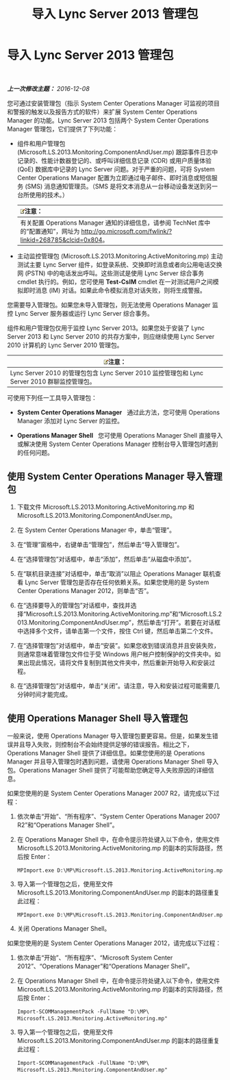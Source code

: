 ﻿---
title: 导入 Lync Server 2013 管理包
TOCTitle: 导入 Lync Server 2013 管理包
ms:assetid: 846287e1-660f-453f-bdba-b2137b5f0ea1
ms:mtpsurl: https://technet.microsoft.com/zh-cn/library/JJ205052(v=OCS.15)
ms:contentKeyID: 49313480
ms.date: 12/10/2016
mtps_version: v=OCS.15
ms.translationtype: HT
---

# 导入 Lync Server 2013 管理包

 

_**上一次修改主题：** 2016-12-08_

您可通过安装管理包（指示 System Center Operations Manager 可监视的项目和警报的触发以及报告方式的软件）来扩展 System Center Operations Manager 的功能。Lync Server 2013 包括两个 System Center Operations Manager 管理包，它们提供了下列功能：

  - 组件和用户管理包 (Microsoft.LS.2013.Monitoring.ComponentAndUser.mp) 跟踪事件日志中记录的、性能计数器登记的、或呼叫详细信息记录 (CDR) 或用户质量体验 (QoE) 数据库中记录的 Lync Server 问题。对于严重的问题，可将 System Center Operations Manager 配置为立即通过电子邮件、即时消息或短信服务 (SMS) 消息通知管理员。（SMS 是将文本消息从一台移动设备发送到另一台所使用的技术。）
    
    <table>
    <thead>
    <tr class="header">
    <th><img src="images/Dn783119.note(OCS.15).gif" title="note" alt="note" />注意：</th>
    </tr>
    </thead>
    <tbody>
    <tr class="odd">
    <td>有关配置 Operations Manager 通知的详细信息，请参阅 TechNet 库中的“配置通知”，网址为 <a href="http://go.microsoft.com/fwlink/?linkid=268785%26clcid=0x804" class="uri">http://go.microsoft.com/fwlink/?linkid=268785&amp;clcid=0x804</a>。</td>
    </tr>
    </tbody>
    </table>


  - 主动监控管理包 (Microsoft.LS.2013.Monitoring.ActiveMonitoring.mp) 主动测试主要 Lync Server 组件，如登录系统、交换即时消息或者向公用电话交换网 (PSTN) 中的电话发出呼叫。这些测试是使用 Lync Server 综合事务 cmdlet 执行的。例如，您可使用 **Test-CsIM** cmdlet 在一对测试用户之间模拟即时消息 (IM) 对话。如果此命令模拟消息对话失败，则将生成警报。

您需要导入管理包。如果您未导入管理包，则无法使用 Operations Manager 监控 Lync Server 服务器或运行 Lync Server 综合事务。

组件和用户管理包仅用于监控 Lync Server 2013。如果您处于安装了 Lync Server 2013 和 Lync Server 2010 的共存方案中，则应继续使用 Lync Server 2010 计算机的 Lync Server 2010 管理包。

<table>
<thead>
<tr class="header">
<th><img src="images/Dn783119.note(OCS.15).gif" title="note" alt="note" />注意：</th>
</tr>
</thead>
<tbody>
<tr class="odd">
<td>Lync Server 2010 的管理包包含 Lync Server 2010 监控管理包和 Lync Server 2010 群聊监控管理包。</td>
</tr>
</tbody>
</table>


可使用下列任一工具导入管理包：

  - **System Center Operations Manager**   通过此方法，您可使用 Operations Manager 添加对 Lync Server 的监控。

  - **Operations Manager Shell**   您可使用 Operations Manager Shell 直接导入或解决使用 System Center Operations Manager 控制台导入管理包时遇到的任何问题。

## 使用 System Center Operations Manager 导入管理包

1.  下载文件 Microsoft.LS.2013.Monitoring.ActiveMonitoring.mp 和 Microsoft.LS.2013.Monitoring.ComponentAndUser.mp。

2.  在 System Center Operations Manager 中，单击“管理”。

3.  在“管理”窗格中，右键单击“管理包”，然后单击“导入管理包”。

4.  在“选择管理包”对话框中，单击“添加”，然后单击“从磁盘中添加”。

5.  在“联机目录连接”对话框中，单击“取消”以阻止 Operations Manager 联机查看 Lync Server 管理包是否存在任何依赖关系。如果您使用的是 System Center Operations Manager 2012，则单击“否”。

6.  在“选择要导入的管理包”对话框中，查找并选择“Microsoft.LS.2013.Monitoring.ActiveMonitoring.mp”和“Microsoft.LS.2013.Monitoring.ComponentAndUser.mp”，然后单击“打开”。若要在对话框中选择多个文件，请单击第一个文件，按住 Ctrl 键，然后单击第二个文件。

7.  在“选择管理包”对话框中，单击“安装”。如果您收到错误消息并且安装失败，则通常意味着管理包文件位于受 Windows 用户帐户控制保护的文件夹中。如果出现此情况，请将文件复制到其他文件夹中，然后重新开始导入和安装过程。

8.  在“选择管理包”对话框中，单击“关闭”。请注意，导入和安装过程可能需要几分钟时间才能完成。

## 使用 Operations Manager Shell 导入管理包

一般来说，使用 Operations Manager 导入管理包要更容易。但是，如果发生错误并且导入失败，则控制台不会始终提供足够的错误报告。相比之下，Operations Manager Shell 提供了详细信息。如果您使用的是 Operations Manager 并且导入管理包时遇到问题，请使用 Operations Manager Shell 导入包。Operations Manager Shell 提供了可能帮助您确定导入失败原因的详细信息。

如果您使用的是 System Center Operations Manager 2007 R2，请完成以下过程：

1.  依次单击“开始”、“所有程序”、“System Center Operations Manager 2007 R2”和“Operations Manager Shell”。

2.  在 Operations Manager Shell 中，在命令提示符处键入以下命令，使用文件 Microsoft.LS.2013.Monitoring.ActiveMonitoring.mp 的副本的实际路径，然后按 Enter：
    
        MPImport.exe D:\MP\Microsoft.LS.2013.Monitoring.ActiveMonitoring.mp

3.  导入第一个管理包之后，使用至文件 Microsoft.LS.2013.Monitoring.ComponentAndUser.mp 的副本的路径重复此过程：
    
        MPImport.exe D:\MP\Microsoft.LS.2013.Monitoring.ComponentAndUser.mp

4.  关闭 Operations Manager Shell。

如果您使用的是 System Center Operations Manager 2012，请完成以下过程：

1.  依次单击“开始”、“所有程序”、“Microsoft System Center 2012”、“Operations Manager”和“Operations Manager Shell”。

2.  在 Operations Manager Shell 中，在命令提示符处键入以下命令，使用文件 Microsoft.LS.2013.Monitoring.ActiveMonitoring.mp 的副本的实际路径，然后按 Enter：
    
        Import-SCOMManagementPack -FullName "D:\MP\ Microsoft.LS.2013.Monitoring.ActiveMonitoring.mp"

3.  导入第一个管理包之后，使用至文件 Microsoft.LS.2013.Monitoring.ComponentAndUser.mp 的副本的路径重复此过程：
    
        Import-SCOMManagementPack -FullName "D:\MP\ Microsoft.LS.2013.Monitoring.ComponentAndUser.mp"


